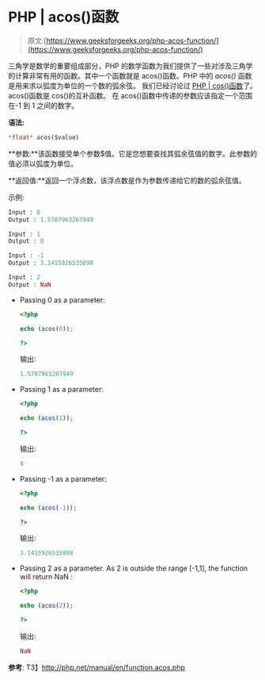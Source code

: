 # PHP | acos()函数

> 原文:[https://www.geeksforgeeks.org/php-acos-function/](https://www.geeksforgeeks.org/php-acos-function/)

三角学是数学的重要组成部分，PHP 的数学函数为我们提供了一些对涉及三角学的计算非常有用的函数。其中一个函数就是 acos()函数。PHP 中的 *acos()* 函数是用来求以弧度为单位的一个数的弧余弦。
我们已经讨论过 [PHP | cos()函数](https://www.geeksforgeeks.org/php-cos-function/)了。acos()函数是 cos()的互补函数。
在 acos()函数中传递的参数应该指定一个范围在-1 到 1 之间的数字。

**语法:**

```php
*float* acos($value)
```

**参数:**该函数接受单个参数$值。它是您想要查找其弧余弦值的数字。此参数的值必须以弧度为单位。

**返回值:**返回一个浮点数，该浮点数是作为参数传递给它的数的弧余弦值。

示例:

```php
Input : 0
Output : 1.5707963267949

Input : 1
Output : 0

Input : -1
Output : 3.1415926535898

Input : 2
Output : NaN

```

*   Passing 0 as a parameter:

    ```php
    <?php

    echo (acos(0));

    ?>      
    ```

    输出:

    ```php
    1.5707963267949
    ```

*   Passing 1 as a parameter:

    ```php
    <?php

    echo (acos(1));

    ?>      
    ```

    输出:

    ```php
    0
    ```

*   Passing -1 as a parameter:

    ```php
    <?php

    echo (acos(-1));

    ?>      
    ```

    输出:

    ```php
    3.1415926535898
    ```

*   Passing 2 as a parameter. As 2 is outside the range [-1,1], the function will return NaN :

    ```php
    <?php

    echo (acos(2));

    ?>      
    ```

    输出:

    ```php
    NaN
    ```

**参考**:
T3】http://php.net/manual/en/function.acos.php